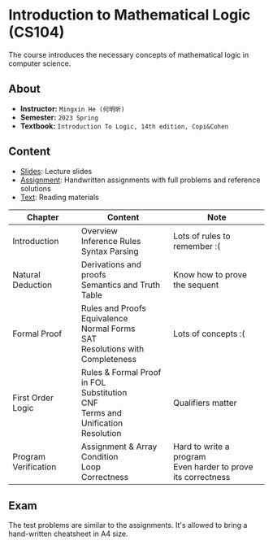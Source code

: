 # Introduction to Mathematical Logic (CS104)

The course introduces the necessary concepts of mathematical logic in computer science.

## About

- **Instructor:** `Mingxin He (何明昕)`
- **Semester:** `2023 Spring`
- **Textbook:** `Introduction To Logic, 14th edition, Copi&Cohen`

## Content

 - [Slides](./Slides): Lecture slides
 - [Assignment](./Assignment): Handwritten assignments with full problems and reference solutions
 - [Text](./Text): Reading materials

| Chapter              | Content                                                      | Note                                                         |
| -------------------- | ------------------------------------------------------------ | ------------------------------------------------------------ |
| Introduction         | Overview<br>Inference Rules<br>Syntax Parsing                | Lots of rules to remember :(                                 |
| Natural Deduction    | Derivations and proofs<br>Semantics and Truth Table          | Know how to prove the sequent                                |
| Formal Proof         | Rules and Proofs<br>Equivalence<br>Normal Forms<br>SAT<br>Resolutions with Completeness | Lots of concepts :(                                          |
| First Order Logic    | Rules & Formal  Proof in FOL<br>Substitution<br>CNF<br>Terms and Unification<br>Resolution | Qualifiers matter                                            |
| Program Verification | Assignment & Array<br>Condition<br>Loop<br>Correctness       | Hard to write a program<br>Even harder to prove its correctness |

## Exam

The test problems are similar to the assignments. It's allowed to bring a hand-written cheatsheet in A4 size.

